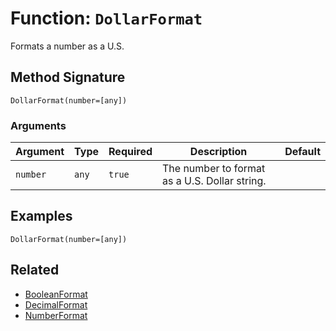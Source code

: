 [comment]: # (Note: This documentation is generated dynamically in the build process.  To modify the contents, change the javadoc on the _invoke method of the BIF class)

# Function: `DollarFormat`

Formats a number as a U.S.

## Method Signature
```
DollarFormat(number=[any])
```
### Arguments

| Argument | Type | Required | Description | Default |
|----------|------|----------|-------------|---------|
| `number` | `any` | `true` | The number to format as a U.S. Dollar string. |  |

## Examples

```
DollarFormat(number=[any])
```

## Related
  * [BooleanFormat](BooleanFormat.md)
  * [DecimalFormat](DecimalFormat.md)
  * [NumberFormat](NumberFormat.md)
